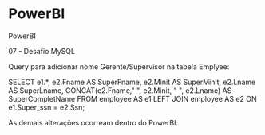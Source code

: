 # PowerBI
PowerBI

07 - Desafio MySQL

Query para adicionar nome Gerente/Supervisor na tabela Emplyee:

SELECT e1.*, e2.Fname AS SuperFname, e2.Minit AS SuperMinit, e2.Lname AS SuperLname, CONCAT(e2.Fname," ", e2.Minit, " ", e2.Lname) AS SuperCompletName
FROM employee AS e1
LEFT JOIN employee AS e2 ON e1.Super_ssn = e2.Ssn;


As demais alterações ocorream dentro do PowerBI.